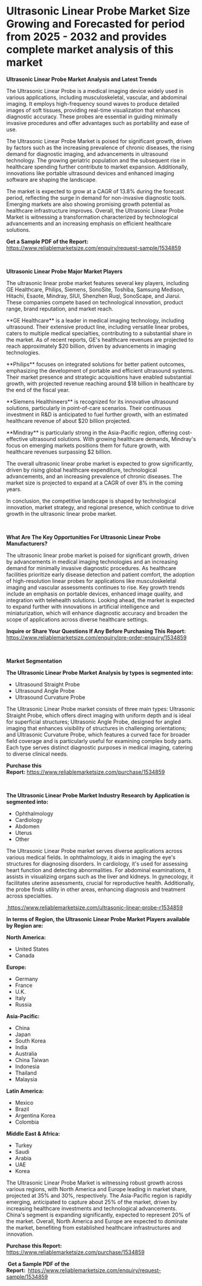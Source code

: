<p><h1>Ultrasonic Linear Probe Market Size Growing and Forecasted for period from 2025 - 2032 and provides complete market analysis of this market</h1></p><p><strong>Ultrasonic Linear Probe Market Analysis and Latest Trends</strong></p>
<p><p>The Ultrasonic Linear Probe is a medical imaging device widely used in various applications, including musculoskeletal, vascular, and abdominal imaging. It employs high-frequency sound waves to produce detailed images of soft tissues, providing real-time visualization that enhances diagnostic accuracy. These probes are essential in guiding minimally invasive procedures and offer advantages such as portability and ease of use.</p><p>The Ultrasonic Linear Probe Market is poised for significant growth, driven by factors such as the increasing prevalence of chronic diseases, the rising demand for diagnostic imaging, and advancements in ultrasound technology. The growing geriatric population and the subsequent rise in healthcare spending further contribute to market expansion. Additionally, innovations like portable ultrasound devices and enhanced imaging software are shaping the landscape.</p><p>The market is expected to grow at a CAGR of 13.8% during the forecast period, reflecting the surge in demand for non-invasive diagnostic tools. Emerging markets are also showing promising growth potential as healthcare infrastructure improves. Overall, the Ultrasonic Linear Probe Market is witnessing a transformation characterized by technological advancements and an increasing emphasis on efficient healthcare solutions.</p></p>
<p><strong>Get a Sample PDF of the Report:&nbsp;</strong> <a href="https://www.reliablemarketsize.com/enquiry/request-sample/1534859?utm_campaign=1889&utm_medium=2&utm_source=Github&utm_content=ia&utm_term=14042025&utm_id=ultrasonic-linear-probe">https://www.reliablemarketsize.com/enquiry/request-sample/1534859</a></p>
<p>&nbsp;</p>
<p><strong>Ultrasonic Linear Probe Major Market Players</strong></p>
<p><p>The ultrasonic linear probe market features several key players, including GE Healthcare, Philips, Siemens, SonoSite, Toshiba, Samsung Medison, Hitachi, Esaote, Mindray, SIUI, Shenzhen Ruqi, SonoScape, and Jiarui. These companies compete based on technological innovation, product range, brand reputation, and market reach.</p><p>**GE Healthcare** is a leader in medical imaging technology, including ultrasound. Their extensive product line, including versatile linear probes, caters to multiple medical specialties, contributing to a substantial share in the market. As of recent reports, GE's healthcare revenues are projected to reach approximately $20 billion, driven by advancements in imaging technologies.</p><p>**Philips** focuses on integrated solutions for better patient outcomes, emphasizing the development of portable and efficient ultrasound systems. Their market presence and strategic acquisitions have enabled substantial growth, with projected revenue reaching around $18 billion in healthcare by the end of the fiscal year.</p><p>**Siemens Healthineers** is recognized for its innovative ultrasound solutions, particularly in point-of-care scenarios. Their continuous investment in R&D is anticipated to fuel further growth, with an estimated healthcare revenue of about $20 billion projected.</p><p>**Mindray** is particularly strong in the Asia-Pacific region, offering cost-effective ultrasound solutions. With growing healthcare demands, Mindray's focus on emerging markets positions them for future growth, with healthcare revenues surpassing $2 billion.</p><p>The overall ultrasonic linear probe market is expected to grow significantly, driven by rising global healthcare expenditure, technological advancements, and an increasing prevalence of chronic diseases. The market size is projected to expand at a CAGR of over 8% in the coming years.</p><p>In conclusion, the competitive landscape is shaped by technological innovation, market strategy, and regional presence, which continue to drive growth in the ultrasonic linear probe market.</p></p>
<p>&nbsp;</p>
<p><strong>What Are The Key Opportunities For Ultrasonic Linear Probe Manufacturers?</strong></p>
<p><p>The ultrasonic linear probe market is poised for significant growth, driven by advancements in medical imaging technologies and an increasing demand for minimally invasive diagnostic procedures. As healthcare facilities prioritize early disease detection and patient comfort, the adoption of high-resolution linear probes for applications like musculoskeletal imaging and vascular assessments continues to rise. Key growth trends include an emphasis on portable devices, enhanced image quality, and integration with telehealth solutions. Looking ahead, the market is expected to expand further with innovations in artificial intelligence and miniaturization, which will enhance diagnostic accuracy and broaden the scope of applications across diverse healthcare settings.</p></p>
<p><strong>Inquire or Share Your Questions If Any Before Purchasing This Report:</strong> <a href="https://www.reliablemarketsize.com/enquiry/pre-order-enquiry/1534859?utm_campaign=1889&utm_medium=2&utm_source=Github&utm_content=ia&utm_term=14042025&utm_id=ultrasonic-linear-probe">https://www.reliablemarketsize.com/enquiry/pre-order-enquiry/1534859</a></p>
<p>&nbsp;</p>
<p><strong>Market Segmentation</strong></p>
<p><strong>The Ultrasonic Linear Probe Market Analysis by types is segmented into:</strong></p>
<p><ul><li>Ultrasound Straight Probe</li><li>Ultrasound Angle Probe</li><li>Ultrasound Curvature Probe</li></ul></p>
<p><p>The Ultrasonic Linear Probe market consists of three main types: Ultrasonic Straight Probe, which offers direct imaging with uniform depth and is ideal for superficial structures; Ultrasonic Angle Probe, designed for angled imaging that enhances visibility of structures in challenging orientations; and Ultrasonic Curvature Probe, which features a curved face for broader field coverage and is particularly useful for examining complex body parts. Each type serves distinct diagnostic purposes in medical imaging, catering to diverse clinical needs.</p></p>
<p><strong>Purchase this Report:&nbsp;</strong><a href="https://www.reliablemarketsize.com/purchase/1534859?utm_campaign=1889&utm_medium=2&utm_source=Github&utm_content=ia&utm_term=14042025&utm_id=ultrasonic-linear-probe">https://www.reliablemarketsize.com/purchase/1534859</a></p>
<p>&nbsp;</p>
<p><strong>The Ultrasonic Linear Probe Market Industry Research by Application is segmented into:</strong></p>
<p><ul><li>Ophthalmology</li><li>Cardiology</li><li>Abdomen</li><li>Uterus</li><li>Other</li></ul></p>
<p><p>The Ultrasonic Linear Probe market serves diverse applications across various medical fields. In ophthalmology, it aids in imaging the eye's structures for diagnosing disorders. In cardiology, it's used for assessing heart function and detecting abnormalities. For abdominal examinations, it assists in visualizing organs such as the liver and kidneys. In gynecology, it facilitates uterine assessments, crucial for reproductive health. Additionally, the probe finds utility in other areas, enhancing diagnosis and treatment across specialties.</p></p>
<p><a href="https://www.reliablemarketsize.com/ultrasonic-linear-probe-r1534859?utm_campaign=1889&utm_medium=2&utm_source=Github&utm_content=ia&utm_term=14042025&utm_id=ultrasonic-linear-probe">&nbsp;https://www.reliablemarketsize.com/ultrasonic-linear-probe-r1534859</a></p>
<p><strong>In terms of Region, the Ultrasonic Linear Probe Market Players available by Region are:</strong></p>
<p>
    <p> <strong> North America: </strong>
        <ul>
            <li>United States</li>
            <li>Canada</li>
        </ul>
        </p> 
    <p> <strong> Europe: </strong>
        <ul>
            <li>Germany</li>
            <li>France</li>
            <li>U.K.</li>
            <li>Italy</li>
            <li>Russia</li>
        </ul>
        </p> 
    <p> <strong> Asia-Pacific: </strong>
        <ul>
            <li>China</li>
            <li>Japan</li>
            <li>South Korea</li>
            <li>India</li>
            <li>Australia</li>
            <li>China Taiwan</li>
            <li>Indonesia</li>
            <li>Thailand</li>
            <li>Malaysia</li>
        </ul>
        </p> 
    <p> <strong> Latin America: </strong>
        <ul>
            <li>Mexico</li>
            <li>Brazil</li>
            <li>Argentina Korea</li>
            <li>Colombia</li>
        </ul>
        </p> 
    <p> <strong> Middle East & Africa: </strong>
        <ul>
            <li>Turkey</li>
            <li>Saudi</li>
            <li>Arabia</li>
            <li>UAE</li>
            <li>Korea</li>
        </ul>
    </p>
    </p>
<p><p>The Ultrasonic Linear Probe Market is witnessing robust growth across various regions, with North America and Europe leading in market share, projected at 35% and 30%, respectively. The Asia-Pacific region is rapidly emerging, anticipated to capture about 25% of the market, driven by increasing healthcare investments and technological advancements. China's segment is expanding significantly, expected to represent 20% of the market. Overall, North America and Europe are expected to dominate the market, benefiting from established healthcare infrastructures and innovation.</p></p>
<p><strong>Purchase this Report: </strong><a href="https://www.reliablemarketsize.com/purchase/1534859?utm_campaign=1889&utm_medium=2&utm_source=Github&utm_content=ia&utm_term=14042025&utm_id=ultrasonic-linear-probe">https://www.reliablemarketsize.com/purchase/1534859</a></p>
<p>&nbsp;<strong>Get a Sample PDF of the Report:&nbsp;&nbsp;</strong><a href="https://www.reliablemarketsize.com/enquiry/request-sample/1534859?utm_campaign=1889&utm_medium=2&utm_source=Github&utm_content=ia&utm_term=14042025&utm_id=ultrasonic-linear-probe">https://www.reliablemarketsize.com/enquiry/request-sample/1534859</a></p>
<p><strong></strong></p>
<p><p></p><p></p><p></p></p>